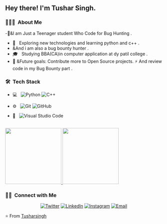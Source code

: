 <h2> Hey there! I'm Tushar Singh.</h2>

<h3> 👨🏻‍💻 &nbsp;About Me </h3>

 -🌱&I am Just a Teenager student Who Code for Bug Hunting .

- 🤔 &nbsp; Exploring new technologies and learning python and c++ .
-    &And i am also a bug bounty hunter .
- 🎓 &nbsp; Studying BBA(CA)in computer application at dy patil college .
- 💼 &Future goals: Contribute more to Open Source projects. ⚡ And review code in my Bug Bounty part .
  

<h3> 🛠 &nbsp;Tech Stack</h3>

- 💻 &nbsp;
  ![Python](https://img.shields.io/badge/-Python-333333?style=flat&logo=python)
  ![C++](https://img.shields.io/badge/-C++-333333?style=flat&logo=C%2B%2B&logoColor=00599C)
  
- ⚙️ &nbsp;
  ![Git](https://img.shields.io/badge/-Git-333333?style=flat&logo=git)
  ![GitHub](https://img.shields.io/badge/-GitHub-333333?style=flat&logo=github)
 
- 🔧 &nbsp;
  ![Visual Studio Code](https://img.shields.io/badge/-Visual%20Studio%20Code-333333?style=flat&logo=visual-studio-code&logoColor=007ACC)


<br/>

<a href="https://github.com/tusharsingh18">
  <img height="180em" src="https://github-readme-stats.vercel.app/api?username=tusharsingh18&theme=buefy&show_icons=true" />
  <img height="180em" src="https://github-readme-stats.vercel.app/api/top-langs/?username=tusharsingh18&theme=buefy&layout=compact" />
</a>

<br/>

<h3> 🤝🏻 &nbsp;Connect with Me </h3>

<p align="center">
<a href="https://twitter.com/Tusharsingh077"><img alt="Twitter" src="https://img.shields.io/badge/Twitter-Tusharsingh007-blue?style=flat-square&logo=Twitter"></a>
<a href="https://www.linkedin.com/in/tushar-singh-894259209/"><img alt="LinkedIn" src="https://img.shields.io/badge/LinkedIn-tushar%20singh-blue?style=flat-square&logo=linkedin"></a>
<a href="https://www.instagram.com/tushar__singh__07/"><img alt="Instagram" src="https://img.shields.io/badge/Instagram-tushar__singh__18-blue?style=flat-square&logo=instagram"></a>
<a href="tusharsanisingh09@gmail.com"><img alt="Email" src="https://img.shields.io/badge/Email-tusharsanisingh09@gmail.com-blue?style=flat-square&logo=gmail"></a>
</p>

⭐️ From [Tusharsingh](https://github.com/tusharsingh18)
